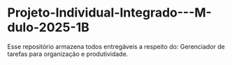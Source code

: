 # Projeto-Individual-Integrado---M-dulo-2025-1B
Esse repositório armazena todos entregáveis a respeito do: Gerenciador de tarefas para organização e produtividade.

